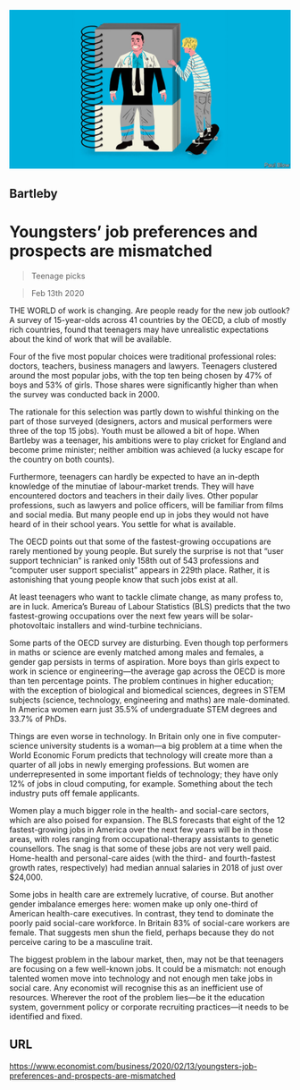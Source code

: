 ![](./images/20200215_WBD001_0.jpg)

## Bartleby

# Youngsters’ job preferences and prospects are mismatched

> Teenage picks

> Feb 13th 2020

THE WORLD of work is changing. Are people ready for the new job outlook? A survey of 15-year-olds across 41 countries by the OECD, a club of mostly rich countries, found that teenagers may have unrealistic expectations about the kind of work that will be available.

Four of the five most popular choices were traditional professional roles: doctors, teachers, business managers and lawyers. Teenagers clustered around the most popular jobs, with the top ten being chosen by 47% of boys and 53% of girls. Those shares were significantly higher than when the survey was conducted back in 2000.

The rationale for this selection was partly down to wishful thinking on the part of those surveyed (designers, actors and musical performers were three of the top 15 jobs). Youth must be allowed a bit of hope. When Bartleby was a teenager, his ambitions were to play cricket for England and become prime minister; neither ambition was achieved (a lucky escape for the country on both counts).

Furthermore, teenagers can hardly be expected to have an in-depth knowledge of the minutiae of labour-market trends. They will have encountered doctors and teachers in their daily lives. Other popular professions, such as lawyers and police officers, will be familiar from films and social media. But many people end up in jobs they would not have heard of in their school years. You settle for what is available.

The OECD points out that some of the fastest-growing occupations are rarely mentioned by young people. But surely the surprise is not that “user support technician” is ranked only 158th out of 543 professions and “computer user support specialist” appears in 229th place. Rather, it is astonishing that young people know that such jobs exist at all.

At least teenagers who want to tackle climate change, as many profess to, are in luck. America’s Bureau of Labour Statistics (BLS) predicts that the two fastest-growing occupations over the next few years will be solar-photovoltaic installers and wind-turbine technicians.

Some parts of the OECD survey are disturbing. Even though top performers in maths or science are evenly matched among males and females, a gender gap persists in terms of aspiration. More boys than girls expect to work in science or engineering—the average gap across the OECD is more than ten percentage points. The problem continues in higher education; with the exception of biological and biomedical sciences, degrees in STEM subjects (science, technology, engineering and maths) are male-dominated. In America women earn just 35.5% of undergraduate STEM degrees and 33.7% of PhDs.

Things are even worse in technology. In Britain only one in five computer-science university students is a woman—a big problem at a time when the World Economic Forum predicts that technology will create more than a quarter of all jobs in newly emerging professions. But women are underrepresented in some important fields of technology; they have only 12% of jobs in cloud computing, for example. Something about the tech industry puts off female applicants.

Women play a much bigger role in the health- and social-care sectors, which are also poised for expansion. The BLS forecasts that eight of the 12 fastest-growing jobs in America over the next few years will be in those areas, with roles ranging from occupational-therapy assistants to genetic counsellors. The snag is that some of these jobs are not very well paid. Home-health and personal-care aides (with the third- and fourth-fastest growth rates, respectively) had median annual salaries in 2018 of just over $24,000.

Some jobs in health care are extremely lucrative, of course. But another gender imbalance emerges here: women make up only one-third of American health-care executives. In contrast, they tend to dominate the poorly paid social-care workforce. In Britain 83% of social-care workers are female. That suggests men shun the field, perhaps because they do not perceive caring to be a masculine trait.

The biggest problem in the labour market, then, may not be that teenagers are focusing on a few well-known jobs. It could be a mismatch: not enough talented women move into technology and not enough men take jobs in social care. Any economist will recognise this as an inefficient use of resources. Wherever the root of the problem lies—be it the education system, government policy or corporate recruiting practices—it needs to be identified and fixed.

## URL

https://www.economist.com/business/2020/02/13/youngsters-job-preferences-and-prospects-are-mismatched
